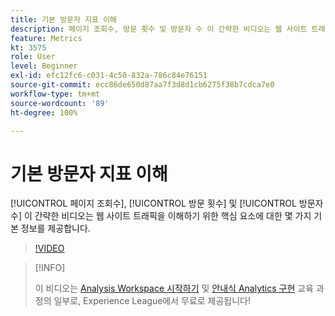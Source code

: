 ```yaml
---
title: 기본 방문자 지표 이해
description: 페이지 조회수, 방문 횟수 및 방문자 수 이 간략한 비디오는 웹 사이트 트래픽을 이해하기 위한 핵심 요소에 대한 몇 가지 기본 정보를 제공합니다.
feature: Metrics
kt: 3575
role: User
level: Beginner
exl-id: efc12fc6-c031-4c50-832a-786c84e76151
source-git-commit: ecc86de650d87aa7f3d8d1cb6275f38b7cdca7e0
workflow-type: tm+mt
source-wordcount: '89'
ht-degree: 100%

---
```


# 기본 방문자 지표 이해

[!UICONTROL 페이지 조회수], [!UICONTROL 방문 횟수] 및 [!UICONTROL 방문자 수] 이 간략한 비디오는 웹 사이트 트래픽을 이해하기 위한 핵심 요소에 대한 몇 가지 기본 정보를 제공합니다.

>[!VIDEO](https://video.tv.adobe.com/v/28774/?quality=12&learn=on)

>[!INFO]
>
> 이 비디오는 [Analysis Workspace 시작하기](https://experienceleague.adobe.com/?recommended=Analytics-U-1-2020.1.workspace) 및 [안내식 Analytics 구현](https://experienceleague.adobe.com/?recommended=Analytics-D-1-2019.1) 교육 과정의 일부로, Experience League에서 무료로 제공됩니다!
